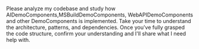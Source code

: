 Please analyze my codebase and study how AIDemoComponents,MSBuildDemoComponents, WebAPIDemoComponents and other DemoComponents is implemented. Take your time to understand the architecture, patterns, and dependencies. Once you've fully grasped the code structure, confirm your understanding and I'll share what I need help with.